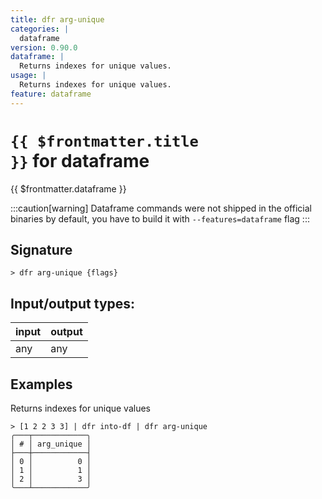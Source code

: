 ```yaml
---
title: dfr arg-unique
categories: |
  dataframe
version: 0.90.0
dataframe: |
  Returns indexes for unique values.
usage: |
  Returns indexes for unique values.
feature: dataframe
---
```


<!-- This file is automatically generated. Please edit the command in https://github.com/nushell/nushell instead. -->

# <code>{{ $frontmatter.title }}</code> for dataframe

<div class='command-title'>{{ $frontmatter.dataframe }}</div>

:::caution[warning]
Dataframe commands were not shipped in the official binaries by default, you have to build it with `--features=dataframe` flag
:::

## Signature

`> dfr arg-unique {flags} `

## Input/output types:

| input | output |
| ----- | ------ |
| any   | any    |

## Examples

Returns indexes for unique values

```nushell
> [1 2 2 3 3] | dfr into-df | dfr arg-unique
╭───┬────────────╮
│ # │ arg_unique │
├───┼────────────┤
│ 0 │          0 │
│ 1 │          1 │
│ 2 │          3 │
╰───┴────────────╯

```
